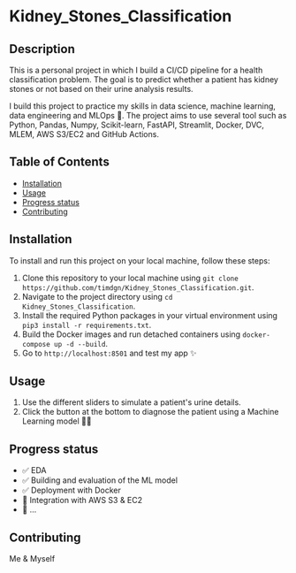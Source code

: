 # Kidney_Stones_Classification

## Description
This is a personal project in which I build a CI/CD pipeline for a health classification problem.
The goal is to predict whether a patient has kidney stones or not based on their urine analysis results.

I build this project to practice my skills in data science, machine learning, data engineering and MLOps 💪.
The project aims to use several tool such as Python, Pandas, Numpy, Scikit-learn, FastAPI, Streamlit, Docker, DVC, MLEM, AWS S3/EC2 and GitHub Actions.

## Table of Contents
- [Installation](#installation)
- [Usage](#usage)
- [Progress status](#progress-status)
- [Contributing](#contributing)

## Installation
To install and run this project on your local machine, follow these steps:

1. Clone this repository to your local machine using `git clone https://github.com/timdgn/Kidney_Stones_Classification.git`.
2. Navigate to the project directory using `cd Kidney_Stones_Classification`.
3. Install the required Python packages in your virtual environment using `pip3 install -r requirements.txt`.
4. Build the Docker images and run detached containers using `docker-compose up -d --build`.
5. Go to `http://localhost:8501` and test my app ✨

## Usage
1. Use the different sliders to simulate a patient's urine details.
2. Click the button at the bottom to diagnose the patient using a Machine Learning model 👨‍⚕️

## Progress status
- ✅ EDA
- ✅ Building and evaluation of the ML model
- ✅ Deployment with Docker
- 🚧 Integration with AWS S3 & EC2
- 🚧 ...

## Contributing
Me & Myself
